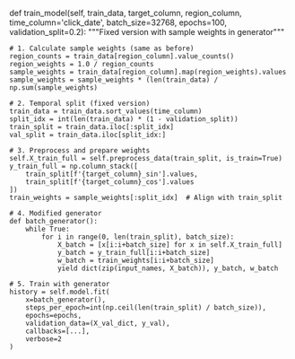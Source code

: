 def train_model(self, train_data, target_column, region_column, time_column='click_date', 
               batch_size=32768, epochs=100, validation_split=0.2):
    """Fixed version with sample weights in generator"""
    
    # 1. Calculate sample weights (same as before)
    region_counts = train_data[region_column].value_counts()
    region_weights = 1.0 / region_counts
    sample_weights = train_data[region_column].map(region_weights).values
    sample_weights = sample_weights * (len(train_data) / np.sum(sample_weights)
    
    # 2. Temporal split (fixed version)
    train_data = train_data.sort_values(time_column)
    split_idx = int(len(train_data) * (1 - validation_split))
    train_split = train_data.iloc[:split_idx]
    val_split = train_data.iloc[split_idx:]
    
    # 3. Preprocess and prepare weights
    self.X_train_full = self.preprocess_data(train_split, is_train=True)
    y_train_full = np.column_stack([
        train_split[f'{target_column}_sin'].values,
        train_split[f'{target_column}_cos'].values
    ])
    train_weights = sample_weights[:split_idx]  # Align with train_split
    
    # 4. Modified generator
    def batch_generator():
        while True:
            for i in range(0, len(train_split), batch_size):
                X_batch = [x[i:i+batch_size] for x in self.X_train_full]
                y_batch = y_train_full[i:i+batch_size]
                w_batch = train_weights[i:i+batch_size]
                yield dict(zip(input_names, X_batch)), y_batch, w_batch
    
    # 5. Train with generator
    history = self.model.fit(
        x=batch_generator(),
        steps_per_epoch=int(np.ceil(len(train_split) / batch_size)),
        epochs=epochs,
        validation_data=(X_val_dict, y_val),
        callbacks=[...],
        verbose=2
    )
